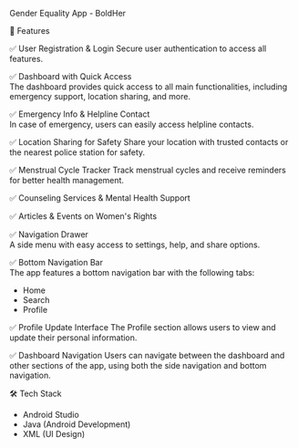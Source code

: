 Gender Equality App - BoldHer


🚀 Features

✅ User Registration & Login
   Secure user authentication to access all features.

✅ Dashboard with Quick Access  
   The dashboard provides quick access to all main functionalities, including emergency support, location sharing, and more.

✅ Emergency Info & Helpline Contact  
   In case of emergency, users can easily access helpline contacts.

✅ Location Sharing for Safety 
   Share your location with trusted contacts or the nearest police station for safety.

✅ Menstrual Cycle Tracker 
   Track menstrual cycles and receive reminders for better health management.
   
✅ Counseling Services & Mental Health Support

✅ Articles & Events on Women's Rights  
 


✅ Navigation Drawer  
   A side menu with easy access to settings, help, and share options.

✅ Bottom Navigation Bar  
   The app features a bottom navigation bar with the following tabs:  
   - Home  
   - Search
   - Profile

✅ Profile Update Interface
   The Profile section allows users to view and update their personal information.

✅ Dashboard Navigation
   Users can navigate between the dashboard and other sections of the app, using both the side navigation and bottom navigation.



🛠 Tech Stack

- Android Studio
- Java (Android Development)
- XML (UI Design)

